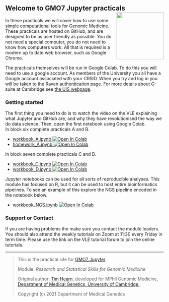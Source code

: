 ## Welcome to GMO7 Jupyter practicals <img src="https://www.dropbox.com/s/ciw27npgqdxk0g6/pgstudytransparentpng.png?dl=1" width="150" height="150" style="float:right">

In these practicals we will cover how to use some simple computational tools for Genomic Medicine. These practicals are hosted on GitHub, and are designed to be as user friendly as possible. You do not need a special computer, you do not need to know how computers work. All that is required is a modern up to date web browser, such as Google Chrome.

The practicals themselves will be run in Google Colab. To do this you will need to use a google account. As members of the University you all have a Google account associated with your CRSID. When you try and log in you will be taken to the Raven authentication page. For more details about G-suite at Cambridge see [the UIS webpage](https://help.uis.cam.ac.uk/news/gsuite-7-05-19).

### Getting started

The first thing you need to do is to watch the video on the VLE explaining what Jupyter and GitHub are, and why they have revolutionised the way we do data science.
Then, open the first notebook using Google Colab.
<br>
In block six complete practicals A and B.
<br>
* [workbook_A.ipynb ![Open In Colab](https://colab.research.google.com/assets/colab-badge.svg)
  ](https://colab.research.google.com/github/camgenomicmedicine/GMO7-Jupyter/blob/main/workbook_A.ipynb)
* [homework_A.ipynb ![Open In Colab](https://colab.research.google.com/assets/colab-badge.svg)
  ](https://colab.research.google.com/github/ARU-Bioinf-IBDS/prac-A/blob/master/homework_A.ipynb)

In block seven complete practicals C and D.
* [workbook_C.ipynb ![Open In Colab](https://colab.research.google.com/assets/colab-badge.svg)
  ](https://colab.research.google.com/github/camgenomicmedicine/GMO7-Jupyter/blob/main/Workbook_C_Machine_Learning.ipynb)
* [workbook_D.ipynb ![Open In Colab](https://colab.research.google.com/assets/colab-badge.svg)
  ](https://colab.research.google.com/github/camgenomicmedicine/GMO7-Jupyter/blob/main/Workbook_D_Neural_Networks.ipynb)

Jupyter notebooks can be used for all sorts of reproducible analyses. This module has focused on R, but it can be used to host entire bioinformatics pipelines. To see an example of this explore the NGS pipeline encoded in the notebook below.
* [workbook_NGS.ipynb ![Open In Colab](https://colab.research.google.com/assets/colab-badge.svg)
  ](https://colab.research.google.com/github/camgenomicmedicine/GMO7-Jupyter/blob/main/NGS.ipynb)

### Support or Contact

If you are having problems the make sure you contact the module leaders. You should also attend the weekly tutorials on Zoom at 11:30 every Friday in term time. Please use the link on the VLE tutorial forum to join the online tutorials.

-------------------------

> This is the practical site for 
> [GMO7 Jupyter](https://camgenomicmedicine.github.io/GMO7-Jupyter/)
>
> Module:
>  *Research and Statistical Skills for Genomic Medicine* 
>
> Original author: [Tim Hearn](https://comparativechrono.org/),
> developed for MPhil Genomic Medicine,
>  [Department of Medical Genetics,
>  University of Cambridge
>  ](https://medgen.medschl.cam.ac.uk/).
>
> Copyright (c) 2021 Department of Medical Genetics

